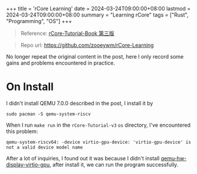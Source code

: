 +++
title = 'rCore Learning'
date = 2024-03-24T09:00:00+08:00
lastmod = 2024-03-24T09:00:00+08:00
summary = "Learning rCore"
tags = ["Rust", "Programming", "OS"]
+++

> Reference: [rCore-Tutorial-Book 第三版](https://rcore-os.cn/rCore-Tutorial-Book-v3/index.html)

> Repo url: <https://github.com/zooeywm/rCore-Learning>

No longer repeat the original content in the post, here I only record some gains and problems encountered in practice.

# On Install

I didn't install QEMU 7.0.0 described in the post, I install it by 

``` fish
sudo pacman -S qemu-system-riscv
```

When I run `make run` in the `rCore-Tutorial-v3` `os` directory, I've encountered this problem: 

``` text
qemu-system-riscv64: -device virtio-gpu-device: 'virtio-gpu-device' is not a valid device model name
```

After a lot of inquiries, I found out it was because I didn't install [qemu-hw-display-virtio-gpu](https://archlinux.org/packages/extra/x86_64/qemu-hw-display-virtio-gpu/), after install it, we can run the program successfully.
